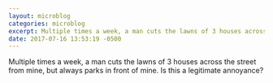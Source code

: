 ```yaml
---
layout: microblog
categories: microblog
excerpt: Multiple times a week, a man cuts the lawns of 3 houses across the street from mine, but always parks in front of mine. Is this a legitimate annoyance?
date: 2017-07-16 13:53:19 -0500
---
```


Multiple times a week, a man cuts the lawns of 3 houses across the street from mine, but always parks in front of mine. Is this a legitimate annoyance?